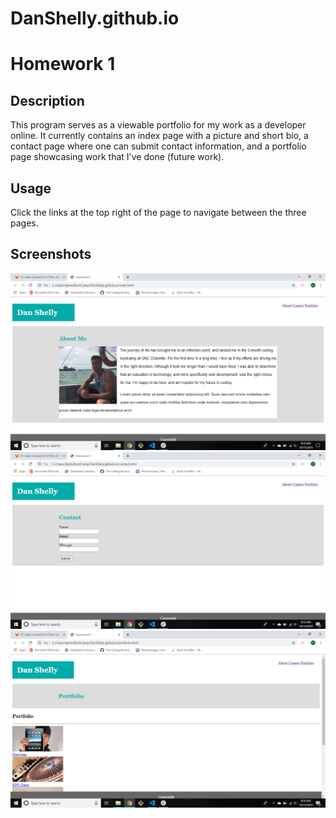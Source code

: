 # DanShelly.github.io

# Homework 1

## Description

This program serves as a viewable portfolio for my work as a developer online. It currently contains an index page with a picture and short bio, a contact page where one can submit contact information, and a portfolio page showcasing work that I've done (future work).

## Usage

Click the links at the top right of the page to navigate between the three pages.

## Screenshots

<img src="assets/images/index.png">
<img src="assets/images/contact.png">
<img src="assets/images/portfolio.png">